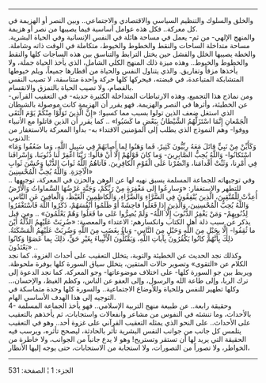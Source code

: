 ------------------------------------------------------------------------

والخلق والسلوك والتنظيم السياسي والاقتصادي والاجتماعي.. وبين النصر أو
الهزيمة في كل معركة.. فكل هذه عوامل أساسية فيما يصيبها من نصر أو
هزيمة.  
والمنهج الإلهي- من ثم- يعمل في مساحة هائلة في النفس الإنسانية وفي الحياة
البشرية. مساحة متداخلة الساحات والنقط والخطوط والخيوط، متكاملة في الوقت
ذاته وشاملة. والخطة يصيبها الخلل والفشل حين يختل الترابط والتناسق بين
هذه الساجات كلها والنقط والخطوط والخيوط.. وهذه ميزة ذلك المنهج الكلي
الشامل، الذي يأخذ الحياة جملة، ولا يأخذها مزقاً وتفاريق. والذي يتناول
النفس والحياة من أقطارها جميعاً، ويلم خيوطها المتشابكة المتباعدة، في
قبضته، فيحركها كلها حركة واحدة متناسقة، لا تصيب النفس بالفصام، ولا تصيب
الحياة بالتمزق والانقسام.  
ومن نماذج هذا التجميع، وهذه الارتباطات المتداخلة الكثيرة حديثه- في
التعقيب القرآني- عن الخطيئة، وأثرها في النصر والهزيمة. فهو يقرر أن
الهزيمة كانت موصولة بالشيطان الذي استغل ضعف الذين تولوا بسبب مما كسبوا:
«إِنَّ الَّذِينَ تَوَلَّوْا مِنْكُمْ يَوْمَ الْتَقَى الْجَمْعانِ إِنَّمَا اسْتَزَلَّهُمُ الشَّيْطانُ بِبَعْضِ ما
كَسَبُوا» .. كما يقرر أن الذين قاتلوا مع الأنبياء ووفوا- وهم النموذج الذي
يطلب إلى المؤمنين الاقتداء به- بدأوا المعركة بالاستغفار من الذنوب:  
«وَكَأَيِّنْ مِنْ نَبِيٍّ قاتَلَ مَعَهُ رِبِّيُّونَ كَثِيرٌ، فَما وَهَنُوا لِما أَصابَهُمْ فِي سَبِيلِ اللَّهِ،
وَما ضَعُفُوا وَمَا اسْتَكانُوا- وَاللَّهُ يُحِبُّ الصَّابِرِينَ- وَما كانَ قَوْلَهُمْ إِلَّا أَنْ قالُوا:
رَبَّنَا اغْفِرْ لَنا ذُنُوبَنا، وَإِسْرافَنا فِي أَمْرِنا، وَثَبِّتْ أَقْدامَنا، وَانْصُرْنا عَلَى الْقَوْمِ
الْكافِرِينَ. فَآتاهُمُ اللَّهُ ثَوابَ الدُّنْيا وَحُسْنَ ثَوابِ الْآخِرَةِ. وَاللَّهُ يُحِبُّ
الْمُحْسِنِينَ»  
.. وفي توجيهاته للجماعة المسلمة يسبق نهيه لها عن الوهن والحزن في
المعركة، توجيهها للتطهر والاستغفار: «وَسارِعُوا إِلى مَغْفِرَةٍ مِنْ رَبِّكُمْ، وَجَنَّةٍ
عَرْضُهَا السَّماواتُ وَالْأَرْضُ أُعِدَّتْ لِلْمُتَّقِينَ، الَّذِينَ يُنْفِقُونَ فِي السَّرَّاءِ وَالضَّرَّاءِ،
وَالْكاظِمِينَ الْغَيْظَ، وَالْعافِينَ عَنِ النَّاسِ، وَاللَّهُ يُحِبُّ الْمُحْسِنِينَ، وَالَّذِينَ إِذا فَعَلُوا
فاحِشَةً أَوْ ظَلَمُوا أَنْفُسَهُمْ، ذَكَرُوا اللَّهَ فَاسْتَغْفَرُوا لِذُنُوبِهِمْ- وَمَنْ يَغْفِرُ الذُّنُوبَ إِلَّا
اللَّهُ- وَلَمْ يُصِرُّوا عَلى ما فَعَلُوا وَهُمْ يَعْلَمُونَ» .. ومن قبل يذكر عن سبب ذلة أهل
الكتاب وانكسارهم: الاعتداء والمعصية: «ضُرِبَتْ عَلَيْهِمُ الذِّلَّةُ أَيْنَ ما ثُقِفُوا- إِلَّا
بِحَبْلٍ مِنَ اللَّهِ وَحَبْلٍ مِنَ النَّاسِ- وَباؤُ بِغَضَبٍ مِنَ اللَّهِ وَضُرِبَتْ عَلَيْهِمُ الْمَسْكَنَةُ. ذلِكَ
بِأَنَّهُمْ كانُوا يَكْفُرُونَ بِآياتِ اللَّهِ، وَيَقْتُلُونَ الْأَنْبِياءَ بِغَيْرِ حَقٍّ، ذلِكَ بِما عَصَوْا
وَكانُوا يَعْتَدُونَ» ..  
وكذلك نجد الحديث عن الخطيئة والتوبة، يتخلل التعقيب على أحداث الغزوة، كما
نجد الكلام عن «التقوى» وتصوير حالات المتقين، يتخلل سياق السورة كلها
بوفرة ملحوظة. ويربط بين جو السورة كلها- على اختلاف موضوعاتها- وجو
المعركة. كما نجد الدعوة إلى ترك الربا، وإلى طاعة الله والرسول، وإلى
العفو عن الناس، وكظم الغيظ، والإحسان،.. وكلها تطهير للنفس وللحياة
وللأوضاع الاجتماعية.. والسورة كلها وحدة متماسكة في التوجيه إلى هذا الهدف
الأساسي الهام.  
4- وحقيقة رابعة.. عن طبيعة منهج التربية الإسلامي.. فهو يأخذ الجماعة
المسلمة بالأحداث، وما تنشئه في النفوس من مشاعر وانفعالات واستجابات، ثم
يأخذهم بالتعقيب على الأحداث.. على النحو الذي يمثله التعقيب القرآني على
غزوة أحد.. وهو في التعقيب يتلمس كل جانب من جوانب النفس البشرية تأثر
بالحادثة، ليصحح تأثره، ويرسب فيه الحقيقة التي يريد لها أن تستقر وتستريح!
وهو لا يدع جانباً من الجوانب، ولا خاطرة من الخواطر، ولا تصوراً من
التصورات، ولا استجابة من الاستجابات، حتى يوجه إليها الأنظار،

------------------------------------------------------------------------

الجزء: 1 ¦ الصفحة: 531
